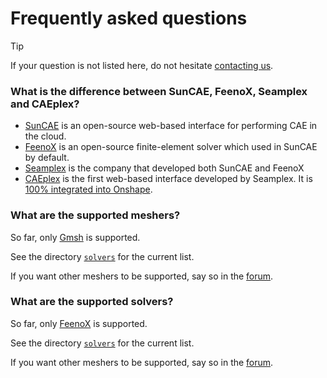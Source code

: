 # Frequently asked questions

> [!TIP]
> If your question is not listed here, do not hesitate [contacting us](https://www.seamplex.com/suncae/#contact).

### What is the difference between SunCAE, FeenoX, Seamplex and CAEplex?

 * [SunCAE](https://www.seamplex.com/suncae) is an open-source web-based interface for performing CAE in the cloud.
 * [FeenoX](https://www.seamplex.com/feenox) is an open-source finite-element solver which used in SunCAE by default.
 * [Seamplex](https://www.seamplex.com) is the company that developed both SunCAE and FeenoX
 * [CAEplex](https://www.caeplex.com) is the first web-based interface developed by Seamplex. It is [100% integrated into Onshape](https://www.youtube.com/watch?v=ylXAUAsfb5E).


### What are the supported meshers?

So far, only [Gmsh](http://gmsh.info/) is supported.

See the directory [`solvers`](https://github.com/seamplex/suncae/tree/main/solvers) for the current list.

If you want other meshers to be supported, say so in the [forum](https://github.com/seamplex/suncae/discussions).


### What are the supported solvers?

So far, only [FeenoX](http://www.seamplex.com/feenox) is supported.

See the directory [`solvers`](https://github.com/seamplex/suncae/tree/main/solvers) for the current list.

If you want other meshers to be supported, say so in the [forum](https://github.com/seamplex/suncae/discussions).

